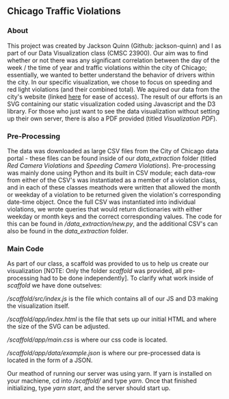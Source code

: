 ## Chicago Traffic Violations

### About
This project was created by Jackson Quinn (Github: jackson-quinn) and I as part of our Data Visualization class (CMSC 23900). Our aim was to find whether or not there was any significant correlation between the day of the week / the time of year and traffic violations within the city of Chicago; essentially, we wanted to better understand the behavior of drivers within the city. In our specific visualization, we chose to focus on speeding and red light violations (and their combined total). We aquired our data from the city's website (linked [here](https://data.cityofchicago.org/Transportation) for ease of access). The result of our efforts is an SVG containing our static visualization coded using Javascript and the D3 library. For those who just want to see the data visualization without setting up their own server, there is also a PDF provided (titled *Visualization PDF*).

### Pre-Processing
The data was downloaded as large CSV files from the City of Chicago data portal - these files can be found inside of our *data_extraction* folder (titled *Red Camera Violations* and *Speeding Camera Violations*). Pre-processing was mainly done using Python and its built in CSV module; each data-row from either of the CSV's was instantiated as a member of a violation class, and in each of these classes meathods were written that allowed the month or weekday of a violation to be returned given the violation's corresponding date-time object. Once the full CSV was instantiated into individual violations, we wrote queries that would return dictionaries with either weekday or month keys and the correct corresponding values. The code for this can be found in */data_extraction/new.py*, and the additional CSV's can also be found in the *data_extraction* folder.

### Main Code
As part of our class, a scaffold was provided to us to help us create our visualization [NOTE: Only the folder *scaffold* was provided, all pre-processing had to be done independently]. To clarify what work inside of *scaffold* we have done outselves:

*/scaffold/src/index.js* is the file which contains all of our JS and D3 making the visualization itself.

*/scaffold/app/index.html* is the file that sets up our initial HTML and where the size of the SVG can be adjusted.

*/scaffold/app/main.css* is where our css code is located.

*/scaffold/app/data/example.json* is where our pre-processed data is located in the form of a JSON.

Our meathod of running our server was using yarn. If yarn is installed on your machiene, cd into */scaffold/* and type *yarn*. Once that finished initializing, type *yarn start*, and the server should start up.